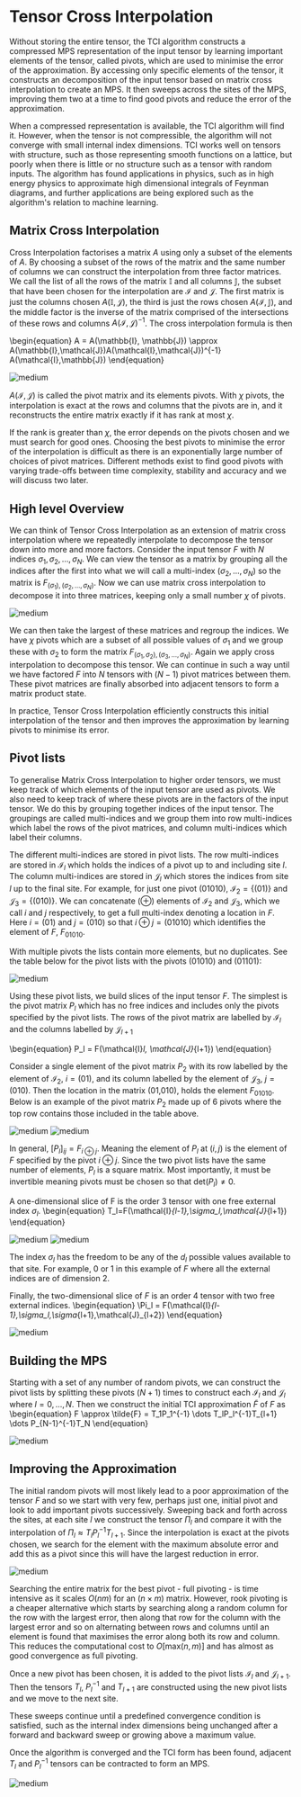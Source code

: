 # Tensor Cross Interpolation


Without storing the entire tensor, the TCI algorithm constructs a compressed MPS representation of the input tensor by learning important elements of the tensor, called pivots, which are used to minimise the error of the approximation. By accessing only specific elements of the tensor, it constructs an decomposition of the input tensor based on matrix cross interpolation to create an MPS. It then sweeps across the sites of the MPS, improving them two at a time to find good pivots and reduce the error of the approximation. 

When a compressed representation is available, the TCI algorithm will find it. However, when the tensor is not compressible, the algorithm will not converge with small internal index dimensions. TCI works well on tensors with structure, such as those representing smooth functions on a lattice, but poorly when there is little or no structure such as a tensor with random inputs. The algorithm has found applications in physics, such as in high energy physics to approximate high dimensional integrals of Feynman diagrams, and further applications are being explored such as the algorithm's relation to machine learning.

## Matrix Cross Interpolation

Cross Interpolation factorises a matrix $A$ using only a subset of the elements of $A$. By choosing a subset of the rows of the matrix and the same number of columns we can construct the interpolation from three factor matrices. We call the list of all the rows of the matrix $\mathbb{I}$ and all columns $\mathbb{J}$, the subset that have been chosen for the interpolation are $\mathcal{I}$ and $\mathcal{J}$. The first matrix is just the columns chosen $A(\mathbb{I}, \mathcal{J})$, the third is just the rows chosen $A(\mathcal{I}, \mathbb{J})$, and the middle factor is the inverse of the matrix comprised of the intersections of these rows and columns $A(\mathcal{I}, \mathcal{J})^{-1}$. The cross interpolation formula is then


\begin{equation}
    A = A(\mathbb{I}, \mathbb{J}) \approx A(\mathbb{I},\mathcal{J})A(\mathcal{I},\mathcal{J})^{-1} A(\mathcal{I},\mathbb{J})
\end{equation}


![medium](Matrix_Cross_Interpolation.png)


$A(\mathcal{I},\mathcal{J})$ is called the pivot matrix and its elements pivots. With $\chi$ pivots, the interpolation is exact at the rows and columns that the pivots are in, and it reconstructs the entire matrix exactly if it has rank at most $\chi$.

If the rank is greater than $\chi$, the error depends on the pivots chosen and we must search for good ones. Choosing the best pivots to minimise the error of the interpolation is difficult as there is an exponentially large number of choices of pivot matrices. Different methods exist to find good pivots with varying trade-offs between time complexity, stability and accuracy and we will discuss two later.

## High level Overview

We can think of Tensor Cross Interpolation as an extension of matrix cross interpolation where we repeatedly interpolate to decompose the tensor down into more and more factors. Consider the input tensor $F$ with $N$ indices $\sigma_1,\sigma_2,\dots ,\sigma_N$. We can view the tensor as a matrix by grouping all the indices after the first into what we will call a multi-index $(\sigma_2,\dots,\sigma_N)$ so the matrix is $F_{(\sigma_1),(\sigma_2,\dots ,\sigma_N)}$. Now we can use matrix cross interpolation to decompose it into three matrices, keeping only a small number $\chi$ of pivots.


![medium](TCI_Intuition.png)

We can then take the largest of these matrices and regroup the indices. We have $\chi$ pivots which are a subset of all possible values of $\sigma_1$ and we group these with $\sigma_2$ to form the matrix $F_{(\sigma_1,\sigma_2),(\sigma_3,\dots ,\sigma_N)}$. Again we apply cross interpolation to decompose this tensor. We can continue in such a way until we have factored $F$ into $N$ tensors with $(N-1)$ pivot matrices between them. These pivot matrices are finally absorbed into adjacent tensors to form a matrix product state.

In practice, Tensor Cross Interpolation efficiently constructs this initial interpolation of the tensor and then improves the approximation by learning pivots to minimise its error.

## Pivot lists

To generalise Matrix Cross Interpolation to higher order tensors, we must keep track of which elements of the input tensor are used as pivots. We also need to keep track of where these pivots are in the factors of the input tensor. We do this by grouping together indices of the input tensor. The groupings are called multi-indices and we group them into row multi-indices which label the rows of the pivot matrices, and column multi-indices which label their columns.

The different multi-indices are stored in pivot lists. The row multi-indices are stored in $\mathcal{I}_l$ which holds the indices of a pivot up to and including site $l$. The column multi-indices are stored in $\mathcal{J}_l$ which stores the indices from site $l$ up to the final site. For example, for just one pivot (01010), $\mathcal{I}_2=\{(01)\}$ and $\mathcal{J}_3=\{(010)\}$. We can concatenate ($\oplus$) elements of $\mathcal{I}_2$ and $\mathcal{J}_3$, which we call $i$ and $j$ respectively, to get a full multi-index denoting a location in $F$. Here $i=(01)$ and $j=(010)$ so that $i\oplus j =(01010)$ which identifies the element of $F$, $F_{01010}$.

With multiple pivots the lists contain more elements, but no duplicates. See the table below for the pivot lists with the pivots (01010) and (01101):

![medium](Pivot_List_Table.png)

Using these pivot lists, we build slices of the input tensor $F$. The simplest is the pivot matrix $P_l$ which has no free indices and includes only the pivots specified by the pivot lists. The rows of the pivot matrix are labelled by $\mathcal{I}_l$ and the columns labelled by $\mathcal{J}_{l+1}$

\begin{equation}
    P_l = F(\mathcal{I}_l, \mathcal{J}_{l+1})
\end{equation}

Consider a single element of the pivot matrix $P_2$ with its row labelled by the element of $\mathcal{I}_2$, $i=(01)$, and its column labelled by the element of $\mathcal{J}_{3}$, $j=(010)$. Then the location in the matrix (01,010), holds the element $F_{01010}$. Below is an example of the pivot matrix $P_2$ made up of 6 pivots where the top row contains those included in the table above. 

    
![medium](Pivot_Matrix.png)
![medium](P2.png)

In general, $[P_l]_{ij} = F_{i\oplus j}$. Meaning the element of $P_l$ at $(i,j)$ is the element of $F$ specified by the pivot $i \oplus j$. Since the two pivot lists have the same number of elements, $P_l$ is a square matrix. Most importantly, it must be invertible meaning pivots must be chosen so that $\text{det}(P_l) \neq 0$.

A one-dimensional slice of F is the order 3 tensor with one free external index $\sigma_l$.
\begin{equation}
    T_l=F(\mathcal{I}_{l-1},\sigma_l,\mathcal{J}_{l+1})
\end{equation}

![medium](1D_Slice.png)
![medium](T2.png)

The index $\sigma_l$ has the freedom to be any of the $d_l$ possible values available to that site. For example, 0 or 1 in this example of $F$ where all the external indices are of dimension 2.


Finally, the two-dimensional slice of $F$ is an order 4 tensor with two free external indices.
\begin{equation}
    \Pi_l = F(\mathcal{I}_{l-1},\sigma_l,\sigma_{l+1},\mathcal{J}_{l+2})
\end{equation}

![medium](2D_Slice.png)

## Building the MPS

Starting with a set of any number of random pivots, we can construct the pivot lists by splitting these pivots $(N+1)$ times to construct each $\mathcal{I}_l$ and $\mathcal{J}_l$ where $l=0,...,N$. Then we construct the initial TCI approximation $\tilde{F}$ of $F$ as 
\begin{equation}
    F \approx \tilde{F} = T_1P_1^{-1} \dots T_lP_l^{-1}T_{l+1} \dots P_{N-1}^{-1}T_N
\end{equation}

![medium](TCI_form.png)

## Improving the Approximation

The initial random pivots will most likely lead to a poor approximation of the tensor $F$ and so we start with very few, perhaps just one, initial pivot and look to add important pivots successively. Sweeping back and forth across the sites, at each site $l$ we construct the tensor $\Pi_l$ and compare it with the interpolation of $\Pi_l \approx T_lP_l^{-1}T_{l+1}$. Since the interpolation is exact at the pivots chosen, we search for the element with the maximum absolute error and add this as a pivot since this will have the largest reduction in error. 

![medium](Pi_approx.png)

Searching the entire matrix for the best pivot - full pivoting - is time intensive as it scales $O(nm)$ for an $(n\times m)$ matrix. However, rook pivoting is a cheaper alternative which starts by searching along a random column for the row with the largest error, then along that row for the column with the largest error and so on alternating between rows and columns until an element is found that maximises the error along both its row and column. This reduces the computational cost to $O[\text{max}(n,m)]$ and has almost as good convergence as full pivoting.

Once a new pivot has been chosen, it is added to the pivot lists $\mathcal{I}_l$ and $\mathcal{J}_{l+1}$. Then the tensors $T_l$, $P_l^{-1}$ and $T_{l+1}$ are constructed using the new pivot lists and we move to the next site.

These sweeps continue until a predefined convergence condition is satisfied, such as the internal index dimensions being unchanged after a forward and backward sweep or growing above a maximum value.

Once the algorithm is converged and the TCI form has been found, adjacent $T_l$ and $P_l^{-1}$ tensors can be contracted to form an MPS.

![medium](TCI_form_to_MPS.png)

<!--
## Topics that could be discussed

 Nesting conditions
 Quantics
 Alternative factorisations - prrLU
 Suggesting pivots
 Error estimates
 More on applications (In intro)
 More on which functions/tensors TCI works well on

-->


